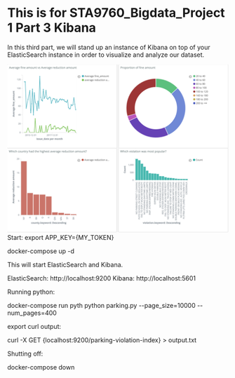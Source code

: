 # This is for STA9760_Bigdata_Project 1 Part 3 Kibana
In this third part, we will stand up an instance of Kibana on top of your ElasticSearch instance in order to visualize and analyze our dataset.

![Plot](screenshots/updatedGraphs.png)
Start:
export APP_KEY={MY_TOKEN}

docker-compose up -d


This will start ElasticSearch and Kibana.

ElasticSearch: http://localhost:9200 Kibana: http://localhost:5601


Running python:


docker-compose run pyth python parking.py --page_size=10000 --num_pages=400


export curl output:

curl -X GET {localhost:9200/parking-violation-index} > output.txt


Shutting off:

docker-compose down


